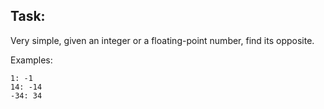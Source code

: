 ## Task:
Very simple, given an integer or a floating-point number, find its opposite.

Examples:

```
1: -1
14: -14
-34: 34
```